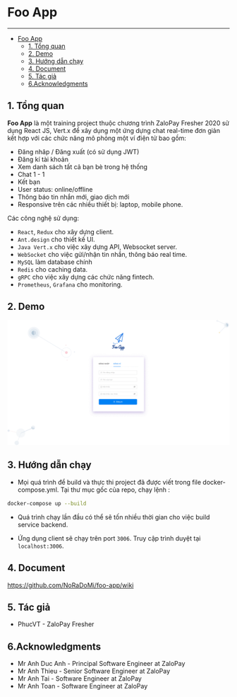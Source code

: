 # Foo App

---------------

- [Foo App](#foo-app)
  - [1. Tổng quan](#1-tổng-quan)
  - [2. Demo](#2-demo)
  - [3. Hướng dẫn chạy](#3-hướng-dẫn-chạy)
  - [4. Document](#4-document)
  - [5. Tác giả](#5-tác-giả)
  - [6.Acknowledgments](#6acknowledgments)

## 1. Tổng quan

**Foo App** là một training project  thuộc chương trình  ZaloPay Fresher 2020 sử dụng React JS, Vert.x để xây dụng một ứng dựng chat real-time đơn giản kết hợp với các chức năng mô phỏng một ví điện tử bao gồm:

- Đăng nhâp / Đăng xuất (có sử dụng JWT)
- Đăng kí tài khoản
- Xem danh sách tất cả bạn bè trong hệ thống
- Chat 1 - 1
- Kết bạn
- User status: online/offline
- Thông báo tin nhắn mới, giao dịch mới
- Responsive trên các nhiều thiết bị: laptop, mobile phone.

Các công nghệ sử dụng:

- `React`, `Redux` cho xây dựng client.
- `Ant.design` cho thiết kế UI.
- `Java Vert.x` cho việc xây dựng API, Websocket server.
- `WebSocket` cho việc gửi/nhận tin nhắn, thông báo real time.
- `MySQL` làm database chính
- `Redis` cho caching data.
- `gRPC` cho việc xây dựng các chức năng fintech.
- `Prometheus`, `Grafana` cho monitoring.

## 2. Demo

![demo](media/demo-fooapp.gif)

## 3. Hướng dẫn chạy

- Mọi quá trình để build và thực thi project đã được viết trong file docker-compose.yml. Tại thư mục gốc của repo, chạy lệnh :

```bash
docker-compose up --build
```

- Quá trình chạy lần đầu có thể sẽ tốn nhiều thời gian cho việc build service backend.

- Ứng dụng client sẽ chạy trên port `3006`. Truy cập trình duyệt tại `localhost:3006`.

## 4. Document

https://github.com/NoRaDoMi/foo-app/wiki

## 5. Tác giả

- PhucVT - ZaloPay Fresher

## 6.Acknowledgments

- Mr Anh Duc Anh - Principal Software Engineer at ZaloPay
- Mr Anh Thieu - Senior Software Engineer at ZaloPay
- Mr Anh Tai - Software Engineer at ZaloPay
- Mr Anh Toan - Software Engineer at ZaloPay
